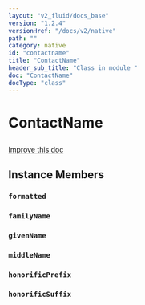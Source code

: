 ```yaml
---
layout: "v2_fluid/docs_base"
version: "1.2.4"
versionHref: "/docs/v2/native"
path: ""
category: native
id: "contactname"
title: "ContactName"
header_sub_title: "Class in module "
doc: "ContactName"
docType: "class"
---
```









<h1 class="api-title">

  
  ContactName
  

  

  

</h1>

<a class="improve-v2-docs" href="http://github.com/driftyco/ionic-native/edit/master/-native/src/plugins/contacts.ts#L93">
  Improve this doc
</a>





<!-- decorators --><!-- @usage tag -->


<!-- @property tags -->


<!-- methods on the class -->

<h2>Instance Members</h2>

<div id="formatted"></div>

<h3>
  <code>formatted</code>
  

</h3>












<div id="familyName"></div>

<h3>
  <code>familyName</code>
  

</h3>












<div id="givenName"></div>

<h3>
  <code>givenName</code>
  

</h3>












<div id="middleName"></div>

<h3>
  <code>middleName</code>
  

</h3>












<div id="honorificPrefix"></div>

<h3>
  <code>honorificPrefix</code>
  

</h3>












<div id="honorificSuffix"></div>

<h3>
  <code>honorificSuffix</code>
  

</h3>










<!-- related link --><!-- end content block -->


<!-- end body block -->

